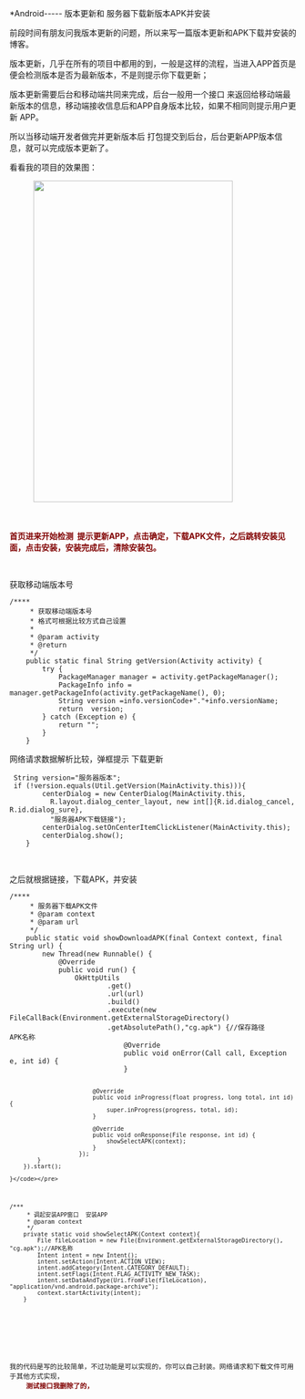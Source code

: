 *Android----- 版本更新和 服务器下载新版本APK并安装 
<p>前段时间有朋友问我版本更新的问题，所以来写一篇版本更新和APK下载并安装的博客。</p> 
<p>版本更新，几乎在所有的项目中都用的到，一般是这样的流程，当进入APP首页是便会检测版本是否为最新版本，不是则提示你下载更新；</p> 
<p>版本更新需要后台和移动端共同来完成，后台一般用一个接口 来返回给移动端最新版本的信息，移动端接收信息后和APP自身版本比较，如果不相同则提示用户更新 APP。</p> 
<p>所以当移动端开发者做完并更新版本后 打包提交到后台，后台更新APP版本信息，就可以完成版本更新了。</p> 
<p>看看我的项目的效果图：</p> 
<p>　　　<img alt="" height="564" src="https://static.oschina.net/uploads/img/201709/15140337_xlaO.gif" width="350"></p> 
<p>&nbsp;</p> 
<p><strong><span style="color:#800000">首页进来开始检测&nbsp; 提示更新APP，点击确定，下载APK文件，之后跳转安装见面，点击安装，安装完成后，清除安装包。</span></strong></p> 
<p>&nbsp;</p> 
<p>获取移动端版本号</p> 
<pre><code class="language-java">/****
     * 获取移动端版本号
     * 格式可根据比较方式自己设置
     *
     * @param activity
     * @return
     */
    public static final String getVersion(Activity activity) {
        try {
            PackageManager manager = activity.getPackageManager();
            PackageInfo info = manager.getPackageInfo(activity.getPackageName(), 0);
            String version =info.versionCode+"."+info.versionName;
            return  version;
        } catch (Exception e) {
            return "";
        }
    }</code></pre> 
<p>网络请求数据解析比较，弹框提示 下载更新</p> 
<pre><code class="language-java"> String version="服务器版本";
 if (!version.equals(Util.getVersion(MainActivity.this))){
        centerDialog = new CenterDialog(MainActivity.this,
          R.layout.dialog_center_layout, new int[]{R.id.dialog_cancel, R.id.dialog_sure},
          "服务器APK下载链接");
        centerDialog.setOnCenterItemClickListener(MainActivity.this);
        centerDialog.show();
    }</code></pre> 
<p>&nbsp;</p> 
<p>之后就根据链接，下载APK，并安装</p> 
<pre><code class="language-java">/****
     * 服务器下载APK文件
     * @param context
     * @param url
     */
    public static void showDownloadAPK(final Context context, final String url) {
        new Thread(new Runnable() {
            @Override
            public void run() {
                OkHttpUtils
                        .get()
                        .url(url)
                        .build()
                        .execute(new FileCallBack(Environment.getExternalStorageDirectory()
                        .getAbsolutePath(),"cg.apk") {//保存路径      APK名称
                            @Override
                            public void onError(Call call, Exception e, int id) {
                            }

                            @Override
                            public void inProgress(float progress, long total, int id) {
                                super.inProgress(progress, total, id);
                            }

                            @Override
                            public void onResponse(File response, int id) {
                                showSelectAPK(context);
                            }
                        });
            }
        }).start();

    }</code></pre> 
<pre><code class="language-java">/***
     * 调起安装APP窗口  安装APP
     * @param context
     */
    private static void showSelectAPK(Context context){
        File fileLocation = new File(Environment.getExternalStorageDirectory(), "cg.apk");//APK名称
        Intent intent = new Intent();
        intent.setAction(Intent.ACTION_VIEW);
        intent.addCategory(Intent.CATEGORY_DEFAULT);
        intent.setFlags(Intent.FLAG_ACTIVITY_NEW_TASK);
        intent.setDataAndType(Uri.fromFile(fileLocation), "application/vnd.android.package-archive");
        context.startActivity(intent);
    }</code></pre> 
<p>&nbsp;</p> 
<p>我的代码是写的比较简单，不过功能是可以实现的，你可以自己封装。网络请求和下载文件可用于其他方式实现，
    <strong><span style="color:#800000">测试接口我删除了的，</span></strong></p> 
<p>&nbsp;</p> 
